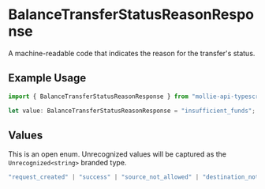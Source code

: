# BalanceTransferStatusReasonResponse

A machine-readable code that indicates the reason for the transfer's status.

## Example Usage

```typescript
import { BalanceTransferStatusReasonResponse } from "mollie-api-typescript/models";

let value: BalanceTransferStatusReasonResponse = "insufficient_funds";
```

## Values

This is an open enum. Unrecognized values will be captured as the `Unrecognized<string>` branded type.

```typescript
"request_created" | "success" | "source_not_allowed" | "destination_not_allowed" | "insufficient_funds" | "invalid_source_balance" | "invalid_destination_balance" | "transfer_request_expired" | "transfer_limit_reached" | Unrecognized<string>
```